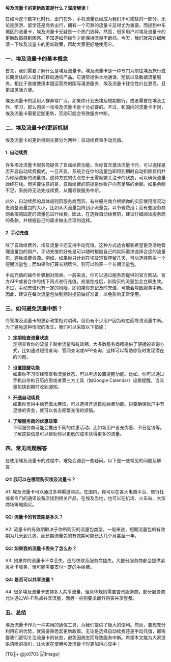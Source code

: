 **埃及流量卡的更新政策是什么？深度解读！**

在如今这个数字化时代，出门在外，手机流量已经成为我们不可或缺的一部分。无论是旅游、留学还是商务出行，拥有一个可靠的流量卡显得尤为重要。而提到中东地区的流量卡，埃及流量卡无疑是一个热门选择。然而，很多用户对埃及流量卡的更新政策感到困惑，不知道如何操作才能保持流量不断档。今天，我们就来详细解读一下埃及流量卡的更新政策，帮助大家更好地使用它。

### 一、埃及流量卡的基本概念

首先，我们需要了解什么是埃及流量卡。埃及流量卡是一种专门为前往埃及旅行或长期居住的人设计的移动通信产品。它通常提供本地通话、短信以及数据流量服务。相比于直接使用本国运营商的国际漫游服务，埃及流量卡往往性价比更高，且更加灵活方便。

埃及流量卡的适用人群非常广泛。如果你计划去埃及短期旅行，或者需要在埃及工作、学习，那么购买一张埃及流量卡是十分必要的。不过，和国内的流量卡不同，埃及流量卡需要定期更新，否则可能会导致服务中断。

### 二、埃及流量卡的更新机制

埃及流量卡的更新机制主要分为两种：自动续费和手动充值。

#### 1. 自动续费

许多埃及流量卡服务商提供了自动续费功能。当你首次激活流量卡时，可以选择是否开启自动续费模式。一旦开启，系统会在你的流量包即将到期时自动扣除费用并为你续费新的流量包。这种方式的优点在于无需频繁关注卡的状态，可以确保流量始终在线。但需要注意的是，自动续费的前提是你账户内有足够的余额。如果余额不足，系统将无法完成续费，从而导致服务中断。

此外，自动续费的具体规则因服务商而异。有些服务商会根据你的实际使用情况动态调整流量包的大小，比如从大流量包降到小流量包，以节省费用；而有些服务商则会按照固定的流量包进行续费。因此，在选择自动续费前，建议仔细阅读服务商的条款，并根据自己的需求做出合理的选择。

#### 2. 手动充值

除了自动续费外，埃及流量卡还支持手动充值。这种方式适合那些希望更灵活地管理流量包的用户。手动充值的好处是可以随时根据自己的实际需求选择合适的流量包，避免浪费资源。例如，如果你只计划在埃及短暂停留几天，可以选择购买一个短期流量包；而如果你打算长期居住，则可以购买一个长期流量包。

手动充值的操作步骤相对简单。一般来说，你可以通过服务商提供的官方网站、官方APP或者合作的线下网点进行充值。充值完成后，新购买的流量包会立即生效。不过，手动充值也有一定的风险，即如果你忘记及时充值，可能会导致服务中断。因此，建议在每次流量包快到期时提前做好准备，以免影响正常使用。

### 三、如何避免流量中断？

尽管埃及流量卡的更新政策相对明确，但仍有不少用户因为疏忽而导致流量中断。为了避免这种情况的发生，我们可以采取以下措施：

1. **定期检查流量状态**  
   定期查看你的流量卡剩余流量和有效期。大多数服务商都提供了便捷的查询方式，比如通过短信查询、官网查询或APP查询。这样可以帮助你及时发现潜在的问题。

2. **设置提醒功能**  
   如果你不习惯经常查看流量状态，可以考虑设置提醒功能。比如，你可以通过手机自带的日历应用或者第三方工具（如Google Calendar）设置提醒，当流量包快到期时收到通知。

3. **开通自动续费**  
   如果你觉得手动充值太麻烦，可以选择开通自动续费功能。只要确保账户中有足够的资金，就可以省去频繁充值的烦恼。

4. **了解服务商的优惠政策**  
   不同服务商可能会推出不同的优惠活动，比如新用户首充优惠、节日促销等。了解这些信息可以帮助你以更低的成本获得更多的流量。

### 四、常见问题解答

在使用埃及流量卡的过程中，难免会遇到一些疑问。以下是一些常见的问题及解答：

#### Q1: 我可以在哪里购买埃及流量卡？
A1: 埃及流量卡可以通过多种渠道购买。在国内，你可以在各大电商平台、旅行社或者专门的通讯设备店找到相关产品。在埃及当地，也可以在机场、火车站、大型商场等地购买。

#### Q2: 流量卡的有效期是多久？
A2: 流量卡的有效期取决于你所购买的流量包类型。一般来说，短期流量包的有效期为几天到几周，而长期流量包的有效期可能长达几个月甚至一年。

#### Q3: 如果我的流量卡丢失了怎么办？
A3: 如果你的流量卡不幸丢失，应尽快联系服务商挂失。大部分服务商都会提供紧急补卡服务，但可能需要支付一定的手续费。

#### Q4: 是否可以共享流量？
A4: 很多埃及流量卡支持多人共享流量，但具体规则需要咨询服务商。部分服务商允许通过Wi-Fi热点共享流量，而另一些则要求额外购买共享套餐。

### 五、总结

埃及流量卡作为一种实用的通信工具，为我们提供了极大的便利。然而，要想充分利用它的优势，就需要熟悉其更新政策。无论是选择自动续费还是手动充值，都需要我们密切关注流量卡的状态，避免因疏忽而导致服务中断。希望本文能为大家提供清晰的指引，让大家在使用埃及流量卡时更加得心应手！

[TG💪+ @jx0703 ![Image](https://github.com/user-attachments/assets/dbca1d08-cadb-493c-b0ec-ad6f7a83f270)]